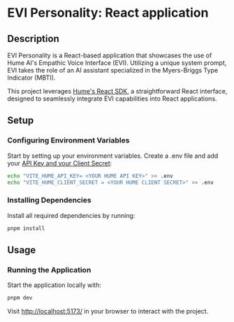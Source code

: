# EVI Personality: React application

## Description

EVI Personality is a React-based application that showcases the use of Hume AI's
Empathic Voice Interface (EVI). Utilizing a unique system prompt, EVI takes the
role of an AI assistant specialized in the Myers-Briggs Type Indicator (MBTI).

This project leverages [Hume's React SDK](https://github.com/HumeAI/empathic-voice-api-js/tree/main/packages/react), a straightforward React interface, designed to seamlessly integrate EVI capabilities into React applications.

## Setup

### Configuring Environment Variables

Start by setting up your environment variables. Create a .env file and add your [API Key and your Client Secret](https://beta.hume.ai/settings/keys):

```bash
echo "VITE_HUME_API_KEY= <YOUR HUME API KEY>" >> .env
echo "VITE_HUME_CLIENT_SECRET = <YOUR HUME CLIENT SECRET>" >> .env
```

### Installing Dependencies

Install all required dependencies by running:

```bash
pnpm install
```

## Usage

### Running the Application

Start the application locally with:

```bash
pnpm dev
```

Visit [http://localhost:5173/](http://localhost:5173/) in your browser to interact with the project.
